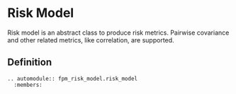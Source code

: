 # Risk Model

Risk model is an abstract class to produce risk metrics. Pairwise
covariance and other related metrics, like correlation, are
supported.

## Definition

```{eval-rst}
.. automodule:: fpm_risk_model.risk_model
  :members:
```
